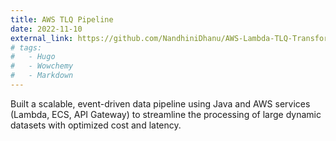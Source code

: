 ```yaml
---
title: AWS TLQ Pipeline
date: 2022-11-10
external_link: https://github.com/NandhiniDhanu/AWS-Lambda-TLQ-Transform-Load-Query-Data-Pipeline/tree/master
# tags:
#   - Hugo
#   - Wowchemy
#   - Markdown
---
```


Built a scalable, event-driven data pipeline using Java and AWS services (Lambda, ECS, API Gateway) to streamline the processing of large dynamic datasets with optimized cost and latency.

<!--more-->
